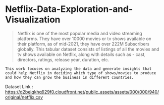 # Netflix-Data-Exploration-and-Visualization
> Netflix is one of the most popular media and video streaming platforms. 
> They have over 10000 movies or tv shows available on their platform, as of mid-2021, they have over 222M Subscribers globally. 
> This tabular dataset consists of listings of all the movies and tv shows available on Netflix, along with details such as - cast, directors, ratings, release year, duration, etc.

	This work focuses on analyzing the data and generate insights that could help Netflix in deciding which type of shows/movies to produce and how they can grow the business in different countries.

Dataset Link : https://d2beiqkhq929f0.cloudfront.net/public_assets/assets/000/000/940/original/netflix.csv
